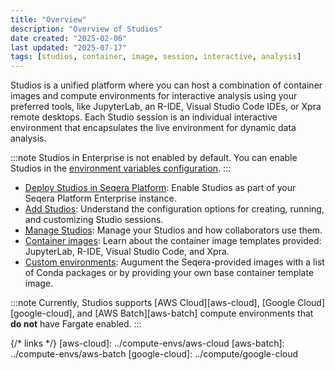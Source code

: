 ```yaml
---
title: "Overview"
description: "Overview of Studios"
date created: "2025-02-06"
last updated: "2025-07-17"
tags: [studios, container, image, session, interactive, analysis]
---
```


Studios is a unified platform where you can host a combination of container images and compute environments for interactive analysis using your preferred tools, like JupyterLab, an R-IDE, Visual Studio Code IDEs, or Xpra remote desktops. Each Studio session is an individual interactive environment that encapsulates the live environment for dynamic data analysis.

:::note
Studios in Enterprise is not enabled by default. You can enable Studios in the [environment variables configuration](../enterprise/studios).
:::

- [Deploy Studios in Seqera Platform](../enterprise/studios): Enable Studios as part of your Seqera Platform Enterprise instance.
- [Add Studios](./add-studio): Understand the configuration options for creating, running, and customizing Studio sessions.
- [Manage Studios](./managing): Manage your Studios and how collaborators use them.
- [Container images](./container-images): Learn about the container image templates provided: JupyterLab, R-IDE, Visual Studio Code, and Xpra.
- [Custom environments](./custom-envs): Augument the Seqera-provided images with a list of Conda packages or by providing your own base container template image.

:::note
Currently, Studios supports [AWS Cloud][aws-cloud], [Google Cloud][google-cloud], and [AWS Batch][aws-batch] compute environments that **do not** have Fargate enabled.
:::

{/* links */}
[aws-cloud]: ../compute-envs/aws-cloud
[aws-batch]: ../compute-envs/aws-batch
[google-cloud]: ../compute/google-cloud